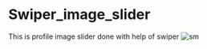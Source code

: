 # Swiper_image_slider
This is profile image slider done with help of swiper
<be><be>
![sm](https://github.com/ManishGihub/Swiper_image_slider/assets/102681545/3de947d7-cf14-4c12-b62b-af6cfa69ac44)
